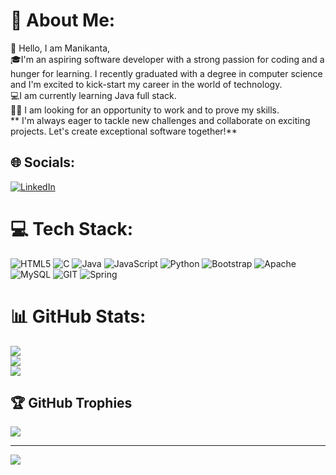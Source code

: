 # 💫 About Me:
👋 Hello, I am Manikanta,<br>🎓I'm an aspiring software developer with a strong passion for coding and a hunger for learning. I recently graduated with a degree in computer science and I'm excited to kick-start my career in the world of technology.<br>💻I am currently learning Java full stack.<br>👨‍💻 I am looking for an opportunity to work and to prove my skills.<br> ** I'm always eager to tackle new challenges and collaborate on exciting projects. Let's create exceptional software together!**


## 🌐 Socials:
[![LinkedIn](https://img.shields.io/badge/LinkedIn-%230077B5.svg?logo=linkedin&logoColor=white)](https://linkedin.com/in/https://www.linkedin.com/in/manikmutyala99anta-?utm_source=share&utm_campaign=share_via&utm_content=profile&utm_medium=android_app) 

# 💻 Tech Stack:
![HTML5](https://img.shields.io/badge/html5-%23E34F26.svg?style=for-the-badge&logo=html5&logoColor=white) ![C](https://img.shields.io/badge/c-%2300599C.svg?style=for-the-badge&logo=c&logoColor=white) ![Java](https://img.shields.io/badge/java-%23ED8B00.svg?style=for-the-badge&logo=openjdk&logoColor=white) ![JavaScript](https://img.shields.io/badge/javascript-%23323330.svg?style=for-the-badge&logo=javascript&logoColor=%23F7DF1E) ![Python](https://img.shields.io/badge/python-3670A0?style=for-the-badge&logo=python&logoColor=ffdd54) ![Bootstrap](https://img.shields.io/badge/bootstrap-%238511FA.svg?style=for-the-badge&logo=bootstrap&logoColor=white) ![Apache](https://img.shields.io/badge/apache-%23D42029.svg?style=for-the-badge&logo=apache&logoColor=white) ![MySQL](https://img.shields.io/badge/mysql-%2300000f.svg?style=for-the-badge&logo=mysql&logoColor=white) ![GIT](https://img.shields.io/badge/Git-fc6d26?style=for-the-badge&logo=git&logoColor=white) ![Spring](https://img.shields.io/badge/spring-%236DB33F.svg?style=for-the-badge&logo=spring&logoColor=white)
# 📊 GitHub Stats:
![](https://github-readme-stats.vercel.app/api?username=Manikanta599&theme=radical&hide_border=false&include_all_commits=false&count_private=false)<br/>
![](https://github-readme-streak-stats.herokuapp.com/?user=Manikanta599&theme=radical&hide_border=false)<br/>
![](https://github-readme-stats.vercel.app/api/top-langs/?username=Manikanta599&theme=radical&hide_border=false&include_all_commits=false&count_private=false&layout=compact)

## 🏆 GitHub Trophies
![](https://github-profile-trophy.vercel.app/?username=Manikanta599&theme=radical&no-frame=false&no-bg=true&margin-w=4)

---
[![](https://visitcount.itsvg.in/api?id=Manikanta599&icon=0&color=0)](https://visitcount.itsvg.in)

<!-- Proudly created with GPRM ( https://gprm.itsvg.in ) -->
